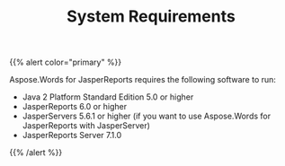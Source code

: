 ﻿---
title: System Requirements
second_title: Aspose.Words for JasperReports
articleTitle: System Requirements
linktitle: System Requirements
description: "System Requirements of Aspose.Words for JasperReports."
type: docs
weight: 90
url: /jasperreports/system-requirements/
---

{{% alert color="primary" %}}

Aspose.Words for JasperReports requires the following software to run:

- Java 2 Platform Standard Edition 5.0 or higher
- JasperReports 6.0 or higher
- JasperServers 5.6.1 or higher (if you want to use Aspose.Words for JasperReports with JasperServer)
- JasperReports Server 7.1.0

{{% /alert %}}
